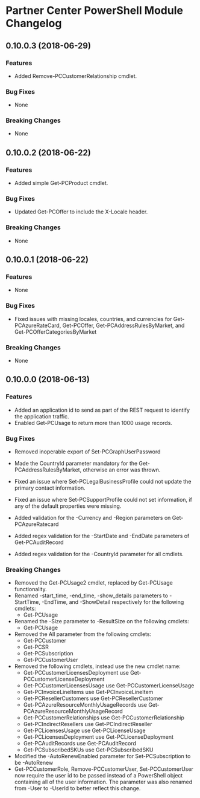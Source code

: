 # Partner Center PowerShell Module Changelog

## 0.10.0.3 (2018-06-29)

### Features

* Added Remove-PCCustomerRelationship cmdlet.

### Bug Fixes

* None

### Breaking Changes

* None

## 0.10.0.2 (2018-06-22)

### Features

* Added simple Get-PCProduct cmdlet.

### Bug Fixes

* Updated Get-PCOffer to include the X-Locale header.

### Breaking Changes

* None

## 0.10.0.1 (2018-06-22)

### Features

* None

### Bug Fixes

* Fixed issues with missing locales, countries, and currencies for Get-PCAzureRateCard, Get-PCOffer, Get-PCAddressRulesByMarket, and Get-PCOfferCategoriesByMarket

### Breaking Changes

* None

## 0.10.0.0 (2018-06-13)

### Features

* Added an application id to send as part of the REST request to identify the application traffic.
* Enabled Get-PCUsage to return more than 1000 usage records.

### Bug Fixes

* Removed inoperable export of Set-PCGraphUserPassword
* Made the CountryId parameter mandatory for the Get-PCAddressRulesByMarket, otherwise an error was thrown.
* Fixed an issue where Set-PCLegalBusinessProfile could not update the primary contact information.
* Fixed an issue where Set-PCSupportProfile could not set information, if any of the default properties were missing.

* Added validation for the -Currency and -Region parameters on Get-PCAzureRatecard
* Added regex validation for the -StartDate and -EndDate parameters of Get-PCAuditRecord
* Added regex validation for the -CountryId parameter for all cmdlets.

### Breaking Changes

* Removed the Get-PCUsage2 cmdlet, replaced by Get-PCUsage functionality.
* Renamed -start_time, -end_time, -show_details parameters to -StartTime, -EndTime, and -ShowDetail respectively for the following cmdlets:
  * Get-PCUsage
* Renamed the -Size parameter to -ResultSize on the following cmdlets:
  * Get-PCUsage
* Removed the All parameter from the following cmdlets:
  * Get-PCCustomer
  * Get-PCSR
  * Get-PCSubscription
  * Get-PCCustomerUser
* Removed the following cmdlets, instead use the new cmdlet name:
  * Get-PCCustomerLicensesDeployment use Get-PCCustomerLicenseDeployment
  * Get-PCCustomerLicensesUsage use Get-PCCustomerLicenseUsage
  * Get-PCInvoiceLineItems use Get-PCInvoiceLineItem
  * Get-PCResellerCustomers use Get-PCResellerCustomer
  * Get-PCAzureResourceMonthlyUsageRecords use Get-PCAzureResourceMonthlyUsageRecord
  * Get-PCCustomerRelationships use Get-PCCustomerRelationship
  * Get-PCIndirectResellers use Get-PCIndirectReseller
  * Get-PCLicensesUsage use Get-PCLicenseUsage
  * Get-PCLicensesDeployment use Get-PCLicenseDeployment
  * Get-PCAuditRecords use Get-PCAuditRecord
  * Get-PCSubscribedSKUs use Get-PCSubscribedSKU
* Modified the -AutoRenewEnabled parameter for Set-PCSubscription to be -AutoRenew
* Get-PCCustomerRole, Remove-PCCustomerUser, Set-PCCustomerUser now require the user id to be passed instead of a PowerShell object containing all of the user information. The parameter was also renamed from -User to -UserId to better reflect this change.
